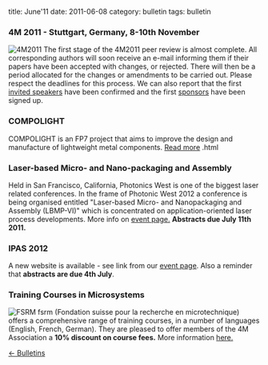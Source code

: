 title: June'11
date: 2011-06-08 
category: bulletin
tags: bulletin

<!--break-->
###  4M 2011 - Stuttgart, Germany, 8-10th November


![4M2011](/4m-association/images/4m-2011_web1.jpg)
The first stage of the 4M2011 peer review is almost complete. All corresponding authors will soon receive an e-mail informing them if their papers have been accepted with changes, or rejected. There will then be a period allocated for the changes or amendments to be carried out.  Please respect the deadlines for this process. We can also report that the first [invited speakers](/4m-association/conference/2011/Invited-Speakers-0) have been confirmed and the first [sponsors](/4m-association/conference/2011/Our-Sponsors) have been signed up.   
    
###  COMPOLIGHT

COMPOLIGHT is an FP7 project that aims to improve the design and manufacture of lightweight metal components. [Read more](/4m-association/content/FP7-Project-COMPOLIGHT/FP7-Project-COMPOLIGHT.html)   .html
   
###  Laser-based Micro- and Nano-packaging and Assembly

Held in San Francisco, California, Photonics West is one of the biggest laser related conferences. In the frame of Photonic West 2012 a conference is being organised  entitled "Laser-based Micro- and Nanopackaging and Assembly (LBMP-VI)" which is concentrated on application-oriented laser process developments. More info on [event page.](/4m-association/event/LBMP-VI) **Abstracts due July 11th 2011.**  
 
###  IPAS 2012

A new website is available - see link from our [event page](/4m-association/event/IPAS2012). Also a reminder that **abstracts are due 4th July**.   
    
###  Training Courses in Microsystems

![FSRM](/4m-association/images/fsrm_logo_web.gif)
fsrm (Fondation suisse pour la recherche en microtechnique) offers a comprehensive range of training courses, in a number of languages (English, French, German). They are pleased to offer members of the 4M Association a <b>10% discount on course fees.</b> More information [here.](/4m-association/contents/fsrm-training-courses/fsrm-training-courses.html)

[&larr; Bulletins](/4m-association/bulletin/index.html)